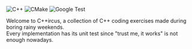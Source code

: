 ![C++](https://img.shields.io/badge/C%2B%2B-17-blue)
![CMake](https://img.shields.io/badge/CMake-3.25.1-blue)
![Google Test](https://img.shields.io/badge/Test-GoogleTest-blue)


Welcome to C++ircus, a collection of C++ coding exercises made during boring rainy weekends.<br>
Every implementation has its unit test since "trust me, it works" is not enough nowadays.